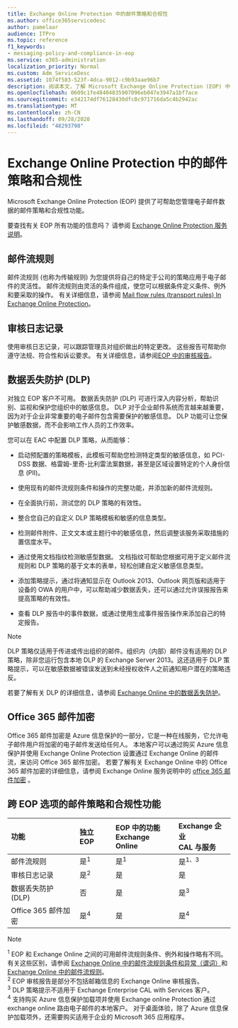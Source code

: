 ```yaml
---
title: Exchange Online Protection 中的邮件策略和合规性
ms.author: office365servicedesc
author: pamelaar
audience: ITPro
ms.topic: reference
f1_keywords:
- messaging-policy-and-compliance-in-eop
ms.service: o365-administration
localization_priority: Normal
ms.custom: Adm_ServiceDesc
ms.assetid: 1074f583-523f-4dca-9012-c9b93aae96b7
description: 阅读本文，了解 Microsoft Exchange Online Protection (EOP) 中的邮件策略和合规性功能。
ms.openlocfilehash: 0609c1fe48404035907096eb047e3947a1bf7ace
ms.sourcegitcommit: e342174df76128430dfc8c971716da5c4b2942ac
ms.translationtype: MT
ms.contentlocale: zh-CN
ms.lasthandoff: 09/28/2020
ms.locfileid: "48293798"
---
```

# <a name="messaging-policy-and-compliance-in-exchange-online-protection"></a>Exchange Online Protection 中的邮件策略和合规性

Microsoft Exchange Online Protection (EOP) 提供了可帮助您管理电子邮件数据的邮件策略和合规性功能。

要查找有关 EOP 所有功能的信息吗？ 请参阅 [Exchange Online Protection 服务说明](exchange-online-protection-service-description.md)。

## <a name="mail-flow-rules"></a>邮件流规则

邮件流规则 (也称为传输规则) 为您提供将自己的特定于公司的策略应用于电子邮件的灵活性。 邮件流规则由灵活的条件组成，使您可以根据条件定义条件、例外和要采取的操作。 有关详细信息，请参阅 [Mail flow rules (transport rules) In Exchange Online Protection](https://docs.microsoft.com/microsoft-365/security/office-365-security/mail-flow-rules-transport-rules-0)。

## <a name="audit-logging"></a>审核日志记录

使用审核日志记录，可以跟踪管理员对组织做出的特定更改。 这些报告可帮助你遵守法规、符合性和诉讼要求。 有关详细信息，请参阅[EOP 中的审核报告](https://docs.microsoft.com/microsoft-365/security/office-365-security/auditing-reports-in-eop)。

## <a name="data-loss-prevention-dlp"></a>数据丢失防护 (DLP)

对独立 EOP 客户不可用。 数据丢失防护 (DLP) 可进行深入内容分析，帮助识别、监视和保护您组织中的敏感信息。 DLP 对于企业邮件系统而言越来越重要，因为对于企业非常重要的电子邮件包含需要保护的敏感信息。 DLP 功能可让您保护敏感数据，而不会影响工作人员的工作效率。

您可以在 EAC 中配置 DLP 策略，从而能够：

- 启动预配置的策略模板，此模板可帮助您检测特定类型的敏感信息，如 PCI-DSS 数据、格雷姆-里奇-比利雷法案数据，甚至是区域设置特定的个人身份信息 (PII)。

- 使用现有的邮件流规则条件和操作的完整功能，并添加新的邮件流规则。

- 在全面执行前，测试您的 DLP 策略的有效性。

- 整合您自己的自定义 DLP 策略模板和敏感的信息类型。

- 检测邮件附件、正文文本或主题行中的敏感信息，然后调整该服务采取措施的置信度水平。

- 通过使用文档指纹检测敏感型数据。 文档指纹可帮助您根据可用于定义邮件流规则和 DLP 策略的基于文本的表单，轻松创建自定义敏感信息类型。

- 添加策略提示，通过将通知显示在 Outlook 2013、Outlook 网页版和适用于设备的 OWA 的用户中，可以帮助减少数据丢失，还可以通过允许误报报告来提高策略的有效性。

- 查看 DLP 报告中的事件数据，或通过使用生成事件报告操作来添加自己的特定报告。

> [!NOTE]
> DLP 策略仅适用于传进或传出组织的邮件。组织内（内部）邮件没有适用的 DLP 策略，除非您运行包含本地 DLP 的 Exchange Server 2013。这还适用于 DLP 策略提示，可以在敏感数据被错误发送到未经授权收件人之前通知用户潜在的策略违反。

若要了解有关 DLP 的详细信息，请参阅 [Exchange Online 中的数据丢失防护](https://docs.microsoft.com/exchange/security-and-compliance/data-loss-prevention/data-loss-prevention)。

## <a name="office-365-message-encryption"></a>Office 365 邮件加密

Office 365 邮件加密是 Azure 信息保护的一部分，它是一种在线服务，它允许电子邮件用户将加密的电子邮件发送给任何人。 本地客户可以通过购买 Azure 信息保护并使用 Exchange Online Protection 设置通过 Exchange Online 的邮件流，来访问 Office 365 邮件加密。 若要了解有关 Exchange Online 中的 Office 365 邮件加密的详细信息，请参阅 Exchange Online 服务说明中的 [office 365 邮件加密](../exchange-online-service-description/message-policy-and-compliance.md#office-365-message-encryption) 。

## <a name="messaging-policy-and-compliance-features-across-eop-options"></a>跨 EOP 选项的邮件策略和合规性功能

| 功能 | 独立 EOP | EOP 中的功能 <br/> Exchange Online | Exchange 企业 <br/> CAL 与服务 |
|:-----|:-----|:-----|:-----|
|邮件流规则|是<sup>1</sup>|是<sup>1</sup>|是<sup>1、3</sup>|
|审核日志记录|是<sup>2</sup>|是|是|
|数据丢失防护 (DLP)|否|是|是<sup>3</sup>|
|Office 365 邮件加密|是<sup>4</sup>|是|是<sup>4</sup>|

> [!NOTE]
> <sup>1</sup> EOP 和 Exchange Online 之间的可用邮件流规则条件、例外和操作略有不同。 有关这些区别，请参阅 [Exchange Online 中的邮件流规则条件和异常（谓词）](https://docs.microsoft.com/Exchange/security-and-compliance/mail-flow-rules/conditions-and-exceptions)和 [Exchange Online 中的邮件流规则](https://docs.microsoft.com/Exchange/security-and-compliance/mail-flow-rules/mail-flow-rule-actions)。 <br/>
> <sup>2</sup> EOP 审核报告是部分不包括邮箱信息的 Exchange Online 审核报告。 <br/>
> <sup>3</sup> DLP 策略提示不适用于 Exchange Enterprise CAL with Services 客户。 <br/>
> <sup>4</sup> 支持购买 Azure 信息保护加载项并使用 Exchange online Protection 通过 exchange online 路由电子邮件的本地客户。 对于桌面体验，除了 Azure 信息保护加载项外，还需要购买适用于企业的 Microsoft 365 应用程序。 <br/>
